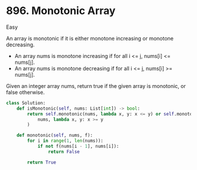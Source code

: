 # 896. Monotonic Array

Easy

An array is monotonic if it is either monotone increasing or monotone
decreasing.

- An array nums is monotone increasing if for all i <= j, nums[i] <= nums[j].
- An array nums is monotone decreasing if for all i <= j, nums[i] >= nums[j].

Given an integer array nums, return true if the given array is monotonic, or
false otherwise.

```python
class Solution:
    def isMonotonic(self, nums: List[int]) -> bool:
        return self.monotonic(nums, lambda x, y: x <= y) or self.monotonic(
            nums, lambda x, y: x >= y
        )

    def monotonic(self, nums, f):
        for i in range(1, len(nums)):
            if not f(nums[i - 1], nums[i]):
                return False

        return True
```
